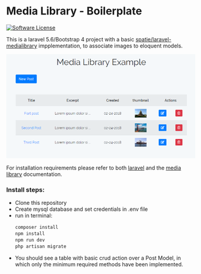 # Media Library - Boilerplate

[![Software License](https://img.shields.io/badge/license-MIT-brightgreen.svg?style=flat-square)](LICENSE.md)

This is a laravel 5.6/Bootstrap 4 project with a basic [spatie/laravel-medialibrary](https://github.com/spatie/laravel-medialibrary) impplementation, to associate images to eloquent models.

![alt text](https://raw.githubusercontent.com/ajrmzcs/medialibrary-boilerplate/master/capture.PNG)

For installation requirements please refer to both [laravel](https://laravel.com/docs/5.6) and the [media library](https://docs.spatie.be/laravel-medialibrary/v6/introduction) documentation.

### Install steps:
* Clone this repository
* Create mysql database and set credentials in .env file
* run in terminal:
    ```bash
    composer install
    npm install
    npm run dev
    php artisan migrate
    ```
* You should see a table with basic crud action over a Post Model, in which only the minimum required methods have been implemented.
